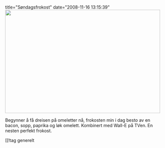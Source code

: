 title="Søndagsfrokost"
date="2008-11-16 13:15:39"
<img class="aligncenter size-full wp-image-673" title="Søndagsfrokost" src="http://pjatt.net/images/2008/11/mg_3124.jpg" alt="" width="500" height="333"  />

Begynner å få dreisen på omeletter nå, frokosten min i dag besto av en bacon, sopp, paprika og løk omelett. Kombinert med Wall-E på TVen. En nesten perfekt frokost.

[[!tag  generelt
